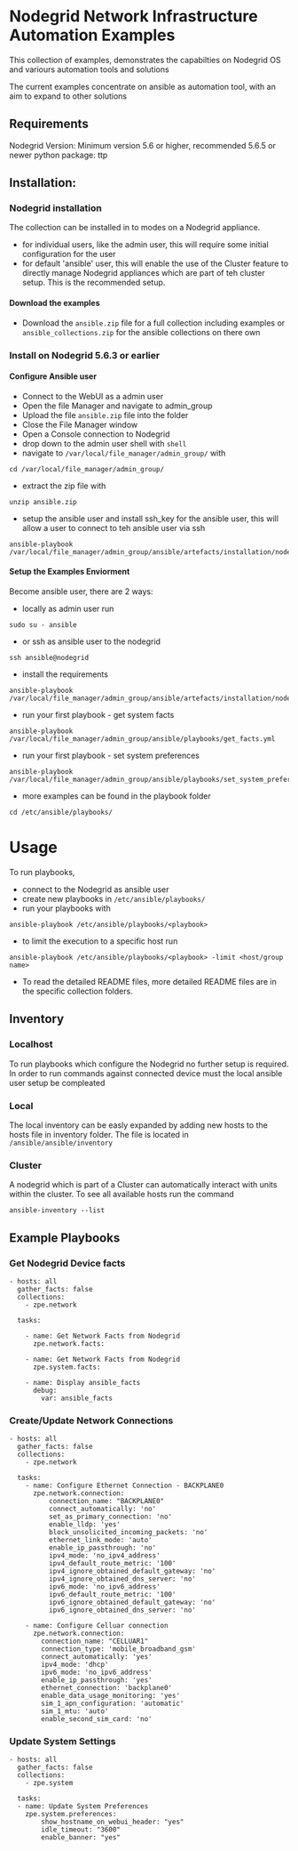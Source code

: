 # Nodegrid Network Infrastructure Automation Examples
This collection of examples, demonstrates the capabilties on Nodegrid OS and variours automation tools and solutions

The current examples concentrate on ansible as automation tool, with an aim to expand to other solutions 

## Requirements
Nodegrid Version: Minimum version 5.6 or higher, recommended 5.6.5 or newer
python package: ttp

## Installation:

### Nodegrid installation
The collection can be installed in to modes on a Nodegrid appliance.
- for individual users, like the admin user, this will require some initial configuration for the user
- for default 'ansible' user, this will enable the use of the Cluster feature to directly manage Nodegrid appliances which are part of teh cluster setup.
This is the recommended setup.

#### Download the examples
- Download the `ansible.zip` file for a full collection including examples or `ansible_collections.zip` for the ansible collections on there own
### Install on Nodegrid 5.6.3 or earlier
#### Configure Ansible user
- Connect to the WebUI as a admin user
- Open the file Manager and navigate to admin_group
- Upload the file `ansible.zip` file into the folder
- Close the File Manager window
- Open a Console connection to Nodegrid
- drop down to the admin user shell with `shell`
- navigate to `/var/local/file_manager/admin_group/` with 
```shell script
cd /var/local/file_manager/admin_group/
```
- extract the zip file with
```shell script
unzip ansible.zip
```
- setup the ansible user and install ssh_key for the ansible user, this will allow a user to connect to teh ansible user via ssh

```
ansible-playbook /var/local/file_manager/admin_group/ansible/artefacts/installation/nodegrid_ansible_user.yml
```

#### Setup the Examples Enviorment
Become ansible user, there are 2 ways:
- locally as admin user run
```
sudo su - ansible
```
- or ssh as ansible user to the nodegrid
```
ssh ansible@nodegrid
```
- install the requirements
```
ansible-playbook /var/local/file_manager/admin_group/ansible/artefacts/installation/nodegrid_install_requirements.yml
```
- run your first playbook - get system facts
```
ansible-playbook /var/local/file_manager/admin_group/ansible/playbooks/get_facts.yml
```
- run your first playbook - set system preferences
```
ansible-playbook /var/local/file_manager/admin_group/ansible/playbooks/set_system_preferences.yml
```

- more examples can be found in the playbook folder
```
cd /etc/ansible/playbooks/
```

# Usage
To run playbooks, 
- connect to the Nodegrid as ansible user
- create new playbooks in `/etc/ansible/playbooks/`
- run your playbooks with
```
ansible-playbook /etc/ansible/playbooks/<playbook>
```

- to limit the execution to a specific host run
```
ansible-playbook /etc/ansible/playbooks/<playbook> -limit <host/group name>
```

- To read the detailed README files, more detailed README files are in the specific collection folders.


## Inventory
### Localhost
To run playbooks which configure the Nodegrid no further setup is required. In order to run commands against 
connected device must the local ansible user setup be compleated

### Local
The local inventory can be easly expanded by adding new hosts to the hosts file in inventory folder.
The file is located in `/ansible/ansible/inventory`
### Cluster
A nodegrid which is part of a Cluster can automatically interact with units within the cluster. 
To see all available hosts run the command
```shell script
ansible-inventory --list
```

## Example Playbooks

### Get Nodegrid Device facts 
```
- hosts: all
  gather_facts: false
  collections:
    - zpe.network

  tasks:

    - name: Get Network Facts from Nodegrid
      zpe.network.facts:

    - name: Get Network Facts from Nodegrid
      zpe.system.facts:

    - name: Display ansible_facts
      debug:
        var: ansible_facts
```

### Create/Update Network Connections
```
- hosts: all
  gather_facts: false
  collections:
    - zpe.network

  tasks:
    - name: Configure Ethernet Connection - BACKPLANE0
      zpe.network.connection:
          connection_name: "BACKPLANE0"
          connect_automatically: 'no'
          set_as_primary_connection: 'no'
          enable_lldp: 'yes'
          block_unsolicited_incoming_packets: 'no'
          ethernet_link_mode: 'auto'
          enable_ip_passthrough: 'no'
          ipv4_mode: 'no_ipv4_address'
          ipv4_default_route_metric: '100'
          ipv4_ignore_obtained_default_gateway: 'no'
          ipv4_ignore_obtained_dns_server: 'no'
          ipv6_mode: 'no_ipv6_address'
          ipv6_default_route_metric: '100'
          ipv6_ignore_obtained_default_gateway: 'no'
          ipv6_ignore_obtained_dns_server: 'no'

    - name: Configure Celluar connection
      zpe.network.connection:
        connection_name: "CELLUAR1"
        connection_type: 'mobile_broadband_gsm'
        connect_automatically: 'yes'
        ipv4_mode: 'dhcp'
        ipv6_mode: 'no_ipv6_address'
        enable_ip_passthrough: 'yes'
        ethernet_connection: 'backplane0'
        enable_data_usage_monitoring: 'yes'
        sim_1_apn_configuration: 'automatic'
        sim_1_mtu: 'auto'
        enable_second_sim_card: 'no'
```

### Update System Settings
```
- hosts: all
  gather_facts: false
  collections:
    - zpe.system

  tasks:
  - name: Update System Preferences
    zpe.system.preferences:
        show_hostname_on_webui_header: "yes"
        idle_timeout: "3600"
        enable_banner: "yes"
```



